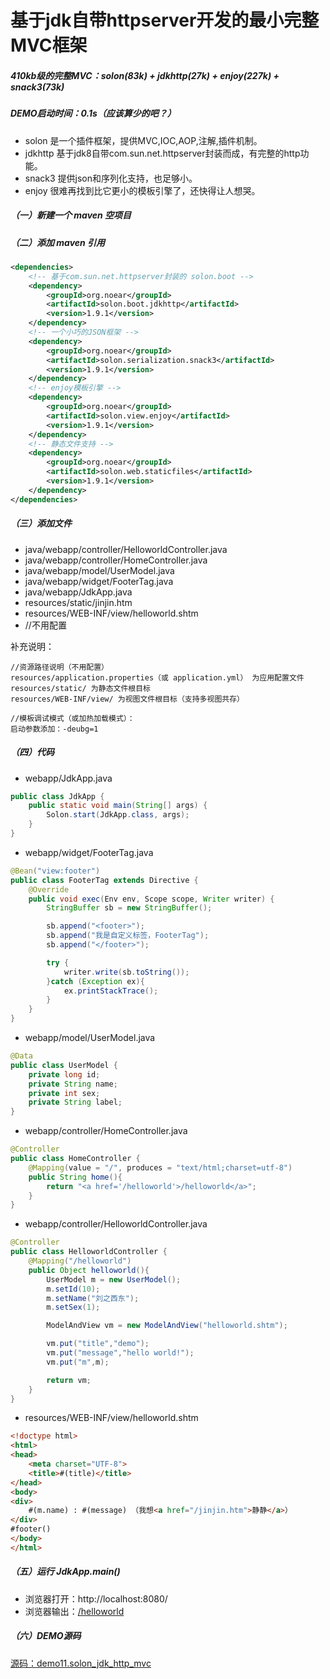 # 基于jdk自带httpserver开发的最小完整MVC框架

##### 410kb级的完整MVC：solon(83k) + jdkhttp(27k) + enjoy(227k) + snack3(73k)

##### DEMO启动时间：0.1s（应该算少的吧？）

* solon 是一个插件框架，提供MVC,IOC,AOP,注解,插件机制。
* jdkhttp 基于jdk8自带com.sun.net.httpserver封装而成，有完整的http功能。
* snack3 提供json和序列化支持，也足够小。
* enjoy 很难再找到比它更小的模板引擎了，还快得让人想哭。


##### （一）新建一个 maven 空项目

##### （二）添加 maven 引用
```xml
<dependencies>
    <!-- 基于com.sun.net.httpserver封装的 solon.boot -->
    <dependency>
        <groupId>org.noear</groupId>
        <artifactId>solon.boot.jdkhttp</artifactId>
        <version>1.9.1</version>
    </dependency>
    <!-- 一个小巧的JSON框架 -->
    <dependency>
        <groupId>org.noear</groupId>
        <artifactId>solon.serialization.snack3</artifactId>
        <version>1.9.1</version>
    </dependency>
    <!-- enjoy模板引擎 -->
    <dependency>
        <groupId>org.noear</groupId>
        <artifactId>solon.view.enjoy</artifactId>
        <version>1.9.1</version>
    </dependency>
    <!-- 静态文件支持 -->
    <dependency>
        <groupId>org.noear</groupId>
        <artifactId>solon.web.staticfiles</artifactId>
        <version>1.9.1</version>
    </dependency>
</dependencies>
```

##### （三）添加文件
* java/webapp/controller/HelloworldController.java
* java/webapp/controller/HomeController.java
* java/webapp/model/UserModel.java
* java/webapp/widget/FooterTag.java
* java/webapp/JdkApp.java
* resources/static/jinjin.htm
* resources/WEB-INF/view/helloworld.shtm
* //不用配置

补充说明：
```
//资源路径说明（不用配置）
resources/application.properties（或 application.yml） 为应用配置文件
resources/static/ 为静态文件根目标
resources/WEB-INF/view/ 为视图文件根目标（支持多视图共存）

//模板调试模式（或加热加载模式）：
启动参数添加：-deubg=1
```

##### （四）代码

* webapp/JdkApp.java
```java
public class JdkApp {
    public static void main(String[] args) {
        Solon.start(JdkApp.class, args);
    }
}
```

* webapp/widget/FooterTag.java
```java
@Bean("view:footer")
public class FooterTag extends Directive {
    @Override
    public void exec(Env env, Scope scope, Writer writer) {
        StringBuffer sb = new StringBuffer();

        sb.append("<footer>");
        sb.append("我是自定义标签，FooterTag");
        sb.append("</footer>");

        try {
            writer.write(sb.toString());
        }catch (Exception ex){
            ex.printStackTrace();
        }
    }
}
```

* webapp/model/UserModel.java
```java
@Data
public class UserModel {
    private long id;
    private String name;
    private int sex;
    private String label;
}
```

* webapp/controller/HomeController.java
```java
@Controller
public class HomeController {
    @Mapping(value = "/", produces = "text/html;charset=utf-8")
    public String home(){
        return "<a href='/helloworld'>/helloworld</a>";
    }
}
```

* webapp/controller/HelloworldController.java
```java
@Controller
public class HelloworldController {
    @Mapping("/helloworld")
    public Object helloworld(){
        UserModel m = new UserModel();
        m.setId(10);
        m.setName("刘之西东");
        m.setSex(1);

        ModelAndView vm = new ModelAndView("helloworld.shtm");

        vm.put("title","demo");
        vm.put("message","hello world!");
        vm.put("m",m);

        return vm;
    }
}
```

* resources/WEB-INF/view/helloworld.shtm
```html
<!doctype html>
<html>
<head>
    <meta charset="UTF-8">
    <title>#(title)</title>
</head>
<body>
<div>
    #(m.name) : #(message) （我想<a href="/jinjin.htm">静静</a>）
</div>
#footer()
</body>
</html>
```

##### （五）运行 JdkApp.main()
* 浏览器打开：http://localhost:8080/
* 浏览器输出：<a href='/helloworld'>/helloworld</a>


##### （六）DEMO源码
[源码：demo11.solon_jdk_http_mvc](https://gitee.com/noear/solon_demo/tree/master/demo11.solon_jdk_http_mvc)